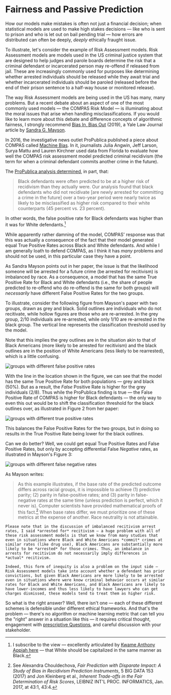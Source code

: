 # Fairness and Passive Prediction

How our models make mistakes is often not just a financial decision; when statistical models are used to make high stakes decisions — like who is sent to prison and who is let out on bail pending trial — how errors are distributed can often be deeply, *deeply* ethically fraught issue.

To illustrate, let's consider the example of Risk Assessment models. Risk Assessment models are models used in the US criminal justice system that are designed to help judges and parole boards determine the risk that a criminal defendant or incarcerated person may re-offend if released from jail. These are increasingly commonly used for purposes like determining whether arrested individuals should be released while they await trial and whether incarcerated individuals should be paroled (released before the end of their prison sentence to a half-way house or monitored release).

The way Risk Assessment models are being used in the US has many, many problems. But a recent debate about an aspect of one of the most commonly used models — the COMPAS Risk Model — is illuminating about the moral issues that arise when handling misclassifications. If you would like to learn more about this debate and difference concepts of algorithmic fairness, I strongly recommend [Bias In, Bias Out](https://www.yalelawjournal.org/article/bias-in-bias-out) (2019), a Yale Law Journal article by [Sandra G. Mayson](https://www.law.upenn.edu/faculty/sgmayson).

In 2016, the investigative news outlet ProPublica published a piece about COMPAS called [Machine Bias](https://www.propublica.org/article/machine-bias-risk-assessments-in-criminal-sentencing). In it, journalists Julia Angwin, Jeff Larson, Surya Mattu and Lauren Kirchner used data from Florida to evaluate how well the COMPAS risk assessment model predicted criminal recidivism (the term for when a criminal defendant commits another crime in the future).

The [ProPublica analysis determined](https://www.propublica.org/article/how-we-analyzed-the-compas-recidivism-algorithm), in part, that:

> Black defendants were often predicted to be at a higher risk of recidivism than they actually were. Our analysis found that black defendants who did not recidivate [are newly arrested for committing a crime in the future] over a two-year period were nearly twice as likely to be misclassified as higher risk compared to their white counterparts (45 percent vs. 23 percent).

In other words, the false positive rate for Black defendants was higher than it was for White defendants.[^capitalize_white]

[^capitalize_white]: I subscribe to the view — excellently articulated by [Kwame Anthony Appiah here](https://www.theatlantic.com/ideas/archive/2020/06/time-to-capitalize-blackand-white/613159/?gift=UgvUqS8sUm995p-gPKiVO6whYuC5Y-UXWiJvvQg3jaU&utm_source=copy-link&utm_medium=social&utm_campaign=share) — that White should be capitalized in the same manner as Black.

While apparently rather damning of the model, COMPAS' response was that this was actually a consequence of the fact that their model generated equal True Positive Rates across Black and White defendants. And while I am generally loath to defend COMPAS, as I think it has *many* problems and should not be used, in this particular case they have a point.

As Sandra Mayson points out in her paper, the issue is that the likelihood someone will be arrested for a future crime (be arrested for recitivism) is imbalanced by race. As a consequence, a model that has the same True Positive Rate for Black and White defendants (i.e., the share of people predicted to re-offend who do re-offend is the same for both groups) will *necessarily* have different False Positive Rates for the two groups.

To illustrate, consider the following figure from Mayson's paper with two groups, drawn as grey and black. Solid outlines are individuals who do not recitivate, while hollow figures are those who are re-arrested. In the grey group, 2/10 individuals are re-arrested, while only 1/10 are re-arrested in the black group. The vertical line represents the classification threshold used by the model.

Note that this implies the grey outlines are in the situation akin to that of Black Americans (more likely to be arrested for recitivism) and the black outlines are in the position of White Americans (less likely to be rearrested), which is a little confusing.

![groups with different false positive rates](images/mayson_fig1.png)

With the line in the location shown in the figure, we can see that the model has the same True Positive Rate for both populations — grey and black (50%). But as a result, the *False* Positive Rate is higher for the grey individuals (2/8). Thus while the ProPublica finding is true — the False Positive Rate of COMPAS is higher for Black defendants — the only way to even this out would be to shift the classification threshold for the black outlines over, as illustrated in Figure 2 from her paper:

![groups with different true positive rates](images/mayson_fig2.png)

This balances the False Positive Rates for the two groups, but in doing so results in the True Positive Rate being lower for the black outlines.

Can we do better? Well, we could get equal True Positive Rates and False Positive Rates, but only by accepting differential False *Negative* rates, as illustrated in Mayson's Figure 3:

![groups with different false negative rates](images/mayson_fig3.png)

As Mayson writes:

> As this example illustrates, if the base rate of the predicted outcome differs across racial groups, it is impossible to achieve (1) predictive parity; (2) parity in false-positive rates; and (3) parity in false-negative rates at the same time (unless prediction is perfect, which it never is). Computer scientists have provided mathematical proofs of this fact.[^impossibility] When base rates differ, we must prioritize one of these metrics at the expense of another. Race neutrality is not attainable.

[^impossibility]: See Alexandra Chouldechova, *Fair Prediction with Disparate Impact: A Study of Bias in Recidivism Prediction Instruments*, 5 BIG DATA 153 (2017) and Jon Kleinberg et al., *Inherent Trade-offs in the Fair Determination of Risk Scores*, LEIBNIZ INT'L PROC. INFORMATICS, Jan. 2017, at 43:1, 43:4.

```{note}
Please note that in the discussion of imbalanced recitivism arrest rates, I said *arrested for* recitivism — a huge problem with all of these risk assessment models is that we know from many studies that even in situations where Black and White Americans *commit* crimes at similar rates (like drug use), Black Americans are substantially more likely to be *arrested* for those crimes. Thus, an imbalance in arrests for recitivism do not necessarily imply differences in *actual* recitivism.

Indeed, this form of inequity is also a problem on the input side — Risk Assessment models take into account whether a defendant has prior convictions, but given Black Americans are more likely to be arrested even in situations where were know criminal behavior occurs at similar rates for Black and White Americans, and Black Americans are likely to have lower-incomes and thus less likely to have lawyers who can get charges dismissed, these models tend to treat them as higher risk.
```

So what is the right answer? Well, there isn't one — each of these different schemes is defensible under different ethical frameworks. And that's the problem — there's no algorithm or machine learning metric that can tell you the "right" answer in a situation like this — it requires critical thought, engagement with [prescriptive Questions](05_descriptive_v_prescriptive.md), and careful discussion with your stakeholder.
